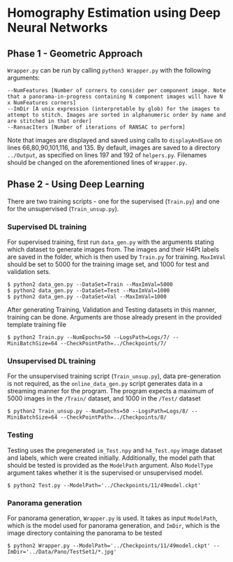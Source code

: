 # Homography Estimation using Deep Neural Networks

## Phase 1 - Geometric Approach

`Wrapper.py` can be run by calling `python3 Wrapper.py` with the following arguments:

```
--NumFeatures [Number of corners to consider per component image. Note that a panorama-in-progress containing N component images will have N x NumFeatures corners]
--ImDir [A unix expression (interpretable by glob) for the images to attempt to stitch. Images are sorted in alphanumeric order by name and are stitched in that order]
--RansacIters [Number of iterations of RANSAC to perform]
```

Note that images are displayed and saved using calls to `displayAndSave` on lines 66,80,90,101,116, and 135. By default, images are saved to a directory `../Output`, as specified on lines 197 and 192 of `helpers.py`. Filenames should be changed on the aforementioned lines of `Wrapper.py`.


## Phase 2 - Using Deep Learning

There are two training scripts - one for the supervised (`Train.py`) and one for the unsupervised (`Train_unsup.py`). 

### Supervised DL training

For supervised training, first run `data_gen.py` with the arguments stating which dataset to generate images from. The images and their H4Pt labels are saved in the folder, which is then used by `Train.py` for training. `MaxImVal` should be set to 5000 for the training image set, and 1000 for test and validation sets.

```
$ python2 data_gen.py --DataSet=Train --MaxImVal=5000
$ python2 data_gen.py --DataSet=Test --MaxImVal=1000
$ python2 data_gen.py --DataSet=Val --MaxImVal=1000
```

After generating Training, Validation and Testing datasets in this manner, training can be done. Arguments are those already present in the provided template training file

```
$ python2 Train.py --NumEpochs=50 --LogsPath=Logs/7/ --MiniBatchSize=64 --CheckPointPath=../Checkpoints/7/
```

### Unsupervised DL training

For the unsupervised training script (`Train_unsup.py`), data pre-generation is not required, as the `online_data_gen.py` script generates data in a streaming manner for the program. The program expects a maximum of 5000 images in the `/Train/` dataset, and 1000 in the `/Test/` dataset 

```
$ python2 Train_unsup.py --NumEpochs=50 --LogsPath=Logs/8/ --MiniBatchSize=64 --CheckPointPath=../Checkpoints/8/
```

### Testing

Testing uses the pregenerated `im_Test.npy` and `h4_Test.npy` image dataset and labels, which were created initially. Additionally, the model path that should be tested is provided as the `ModelPath` argument. Also `ModelType` argument takes whether it is the supervised or unsupervised model.

```
$ python2 Test.py --ModelPath='../Checkpoints/11/49model.ckpt'
```

### Panorama generation

For panorama generation, `Wrapper.py` is used. It takes as input `ModelPath`, which is the model used for panorama generation, and `ImDir`, which is the image directory containing the panorama to be tested

```
$ python2 Wrapper.py --ModelPath='../Checkpoints/11/49model.ckpt' --ImDir='../Data/Pano/TestSet1/*.jpg'
```

